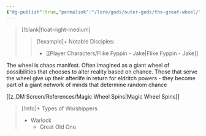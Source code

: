```yaml
---
{"dg-publish":true,"permalink":"/lore/gods/outer-gods/the-great-wheel/","tags":["God"]}
---
```


>[!blank|float-right-medium]
>>[!example]+ Notable Disciples:
>>- [[Player Characters/Flike Fyppin - Jake\|Flike Fyppin - Jake]]


The wheel is chaos manifest. Often imagined as a giant wheel of possibilities that chooses to alter reality based on chance. Those that serve the wheel give up their afterlife in return for eldritch powers - they become part of a giant network of minds that determine random chance

[[z_DM Screen/References/Magic Wheel Spins\|Magic Wheel Spins]]

>[!info]+ Types of Worshippers
>- Warlock
>	- Great Old One


